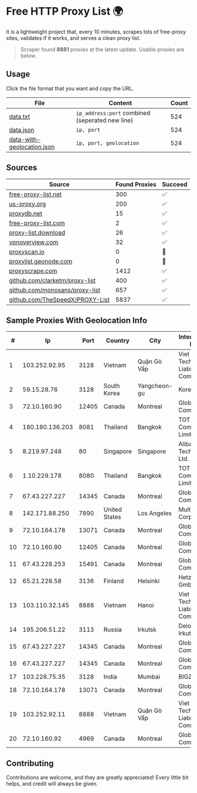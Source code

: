 
# Free HTTP Proxy List 🌍

It is a lightweight project that, every 10 minutes, scrapes lots of free-proxy sites, validates if it works, and serves a clean proxy list.


> Scraper found **8881** proxies at the latest update. Usable proxies are below.

## Usage

Click the file format that you want and copy the URL.


|File|Content|Count|
|----|-------|-----|
|[data.txt](https://raw.githubusercontent.com/themiralay/Proxy-List-World/master/data.txt)|`ip_address:port` combined (seperated new line)|524|
|[data.json](https://raw.githubusercontent.com/themiralay/Proxy-List-World/master/data.json)|`ip, port`|524|
|[data-with-geolocation.json](https://raw.githubusercontent.com/themiralay/Proxy-List-World/master/data-with-geolocation.json)|`ip, port, geolocation`|524|

## Sources

|Source|Found Proxies|Succeed|
|------|-------------|-------|
|[free-proxy-list.net](https://free-proxy-list.net)|300|✅|
|[us-proxy.org](https://www.us-proxy.org)|200|✅|
|[proxydb.net](http://proxydb.net)|15|✅|
|[free-proxy-list.com](https://free-proxy-list.com/?page=&port=&type%5B%5D=http&type%5B%5D=https&up_time=0&search=Search)|2|✅|
|[proxy-list.download](https://www.proxy-list.download/HTTP)|26|✅|
|[vpnoverview.com](https://vpnoverview.com/privacy/anonymous-browsing/free-proxy-servers)|32|✅|
|[proxyscan.io](https://www.proxyscan.io)|0|🚫|
|[proxylist.geonode.com](https://proxylist.geonode.com/api/proxy-list?limit=300&page=1&sort_by=lastChecked&sort_type=desc&protocols=http,https)|0|🚫|
|[proxyscrape.com](https://api.proxyscrape.com/v2/?request=displayproxies&protocol=http&timeout=10000&country=all&ssl=all&anonymity=all)|1412|✅|
|[github.com/clarketm/proxy-list](https://raw.githubusercontent.com/clarketm/proxy-list/master/proxy-list-raw.txt)|400|✅|
|[github.com/monosans/proxy-list](https://raw.githubusercontent.com/monosans/proxy-list/main/proxies/http.txt)|657|✅|
|[github.com/TheSpeedX/PROXY-List](https://raw.githubusercontent.com/TheSpeedX/PROXY-List/master/http.txt)|5837|✅|


## Sample Proxies With Geolocation Info

|#|Ip|Port|Country|City|Internet Service Provider|
|-|--|----|-------|----|-------------------------|
|1|103.252.92.95|3128|Vietnam|Quận Gò Vấp|Viet Digital Technology Liability Company|
|2|59.15.28.76|3128|South Korea|Yangcheon-gu|Korea Telecom|
|3|72.10.160.90|12405|Canada|Montreal|GloboTech Communications|
|4|180.180.136.203|8081|Thailand|Bangkok|TOT Public Company Limited|
|5|8.219.97.248|80|Singapore|Singapore|Alibaba (US) Technology Co., Ltd.|
|6|1.10.229.178|8080|Thailand|Bangkok|TOT Public Company Limited|
|7|67.43.227.227|14345|Canada|Montreal|GloboTech Communications|
|8|142.171.88.250|7890|United States|Los Angeles|Multacom Corporation|
|9|72.10.164.178|13071|Canada|Montreal|GloboTech Communications|
|10|72.10.160.90|12405|Canada|Montreal|GloboTech Communications|
|11|67.43.228.253|15491|Canada|Montreal|GloboTech Communications|
|12|65.21.228.58|3136|Finland|Helsinki|Hetzner Online GmbH|
|13|103.110.32.145|8888|Vietnam|Hanoi|Viet Digital Technology Liability Company|
|14|195.206.51.22|3113|Russia|Irkutsk|Delovaya Set' - Irkutsk|
|15|67.43.227.227|14345|Canada|Montreal|GloboTech Communications|
|16|67.43.227.227|14345|Canada|Montreal|GloboTech Communications|
|17|103.228.75.35|3128|India|Mumbai|BIGZ|
|18|72.10.164.178|13071|Canada|Montreal|GloboTech Communications|
|19|103.252.92.11|8888|Vietnam|Quận Gò Vấp|Viet Digital Technology Liability Company|
|20|72.10.160.92|4969|Canada|Montreal|GloboTech Communications|



## Contributing

Contributions are welcome, and they are greatly appreciated! Every
little bit helps, and credit will always be given.


